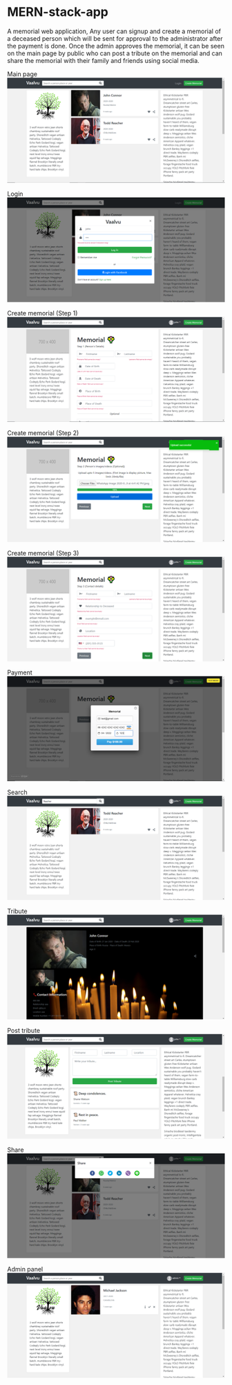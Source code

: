 # MERN-stack-app
A memorial web application, Any user can signup and create a memorial of a deceased person which will be sent for approval to the administrator after the payment is done. Once the admin approves the memorial, it can be seen on the main page by public who can post a tribute on the memorial and can share the memorial with their family and friends using social media.

Main page
![alt text](https://github.com/ihaseebkhan/MERN-stack-app/blob/master/main.png)

Login
![alt text](https://github.com/ihaseebkhan/MERN-stack-app/blob/master/login.png)

Create memorial (Step 1)
![alt text](https://github.com/ihaseebkhan/MERN-stack-app/blob/master/create-mem.png)

Create memorial (Step 2)
![alt text](https://github.com/ihaseebkhan/MERN-stack-app/blob/master/create-mem-1.png)

Create memorial (Step 3)
![alt text](https://github.com/ihaseebkhan/MERN-stack-app/blob/master/create-mem-2.png)

Payment
![alt text](https://github.com/ihaseebkhan/MERN-stack-app/blob/master/create-mem-3.png)

Search
![alt text](https://github.com/ihaseebkhan/MERN-stack-app/blob/master/search.png)

Tribute
![alt text](https://github.com/ihaseebkhan/MERN-stack-app/blob/master/tribute.png)

Post tribute
![alt text](https://github.com/ihaseebkhan/MERN-stack-app/blob/master/post-tribute.png)

Share
![alt text](https://github.com/ihaseebkhan/MERN-stack-app/blob/master/share.png)

Admin panel
![alt text](https://github.com/ihaseebkhan/MERN-stack-app/blob/master/admin-panel.png)
